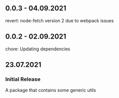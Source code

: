 
## 0.0.3 - 04.09.2021

revert: node-fetch version 2 due to webpack issues

## 0.0.2 - 02.09.2021

chore: Updating dependencies

## 23.07.2021

### Initial Release

A package that contains some generic utils
